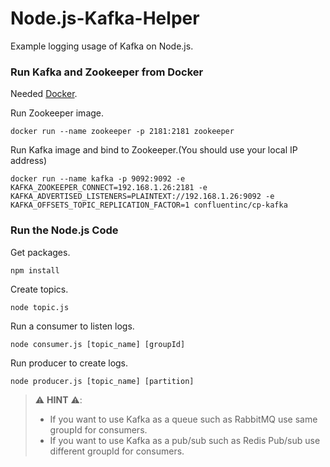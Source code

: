 # Node.js-Kafka-Helper

Example logging usage of Kafka on Node.js.

### Run Kafka and Zookeeper from Docker

Needed [Docker](https://www.docker.com/products/docker-desktop).

Run Zookeeper image.

```
docker run --name zookeeper -p 2181:2181 zookeeper
```

Run Kafka image and bind to Zookeeper.(You should use your local IP address)

```
docker run --name kafka -p 9092:9092 -e KAFKA_ZOOKEEPER_CONNECT=192.168.1.26:2181 -e KAFKA_ADVERTISED_LISTENERS=PLAINTEXT://192.168.1.26:9092 -e KAFKA_OFFSETS_TOPIC_REPLICATION_FACTOR=1 confluentinc/cp-kafka
```

### Run the Node.js Code

Get packages.

```
npm install
```

Create topics.

```
node topic.js
```

Run a consumer to listen logs.

```
node consumer.js [topic_name] [groupId]
```

Run producer to create logs.

```
node producer.js [topic_name] [partition]
```

> :warning: **HINT** :warning::
>
> - If you want to use Kafka as a queue such as RabbitMQ use same groupId for consumers.
> - If you want to use Kafka as a pub/sub such as Redis Pub/sub use different groupId for consumers.
